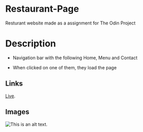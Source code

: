# Restaurant-Page

Resturant website made as a assignment for The Odin Project


# Description


- Navigation bar with the following Home, Menu and Contact

- When clicked on one of them, they load the page


## Links

[Live](https://elliotnykvist.github.io/Restaurant-Page/).

## Images

![This is an alt text.](https://elliotnykvist.github.io/Restaurant-Page/)

